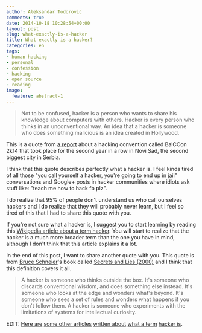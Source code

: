 ```yaml
---
author: Aleksandar Todorović
comments: true
date: 2014-10-18 10:28:54+00:00
layout: post
slug: what-exactly-is-a-hacker
title: What exactly is a hacker?
categories: en
tags:
- human hacking
- personal
- confession
- hacking
- open source
- reading
image:
  feature: abstract-1
---
```


> Not to be confused, hacker is a person who wants to share his knowledge about computers with others. Hacker is every person who thinks in an unconventional way. An idea that a hacker is someone who does something malicious is an idea created in Hollywood.

This is a quote from [a report](https://www.youtube.com/watch?v=yD_MRddq0qg) about a hacking convention called BalCCon 2k14 that took place for the second year in a row in Novi Sad, the second biggest city in Serbia.

I think that this quote describes perfectly what a hacker is. I feel kinda tired of all those "you call yourself a hacker, you're going to end up in jail" conversations and Google+ posts in hacker communities where idiots ask stuff like: "teach me how to hack fb plz".

I do realize that 95% of people don't understand us who call ourselves hackers and I do realize that they will probably never learn, but I feel so tired of this that I had to share this quote with you.

If you're not sure what a hacker is, I suggest you to start learning by reading this [Wikipedia article about a term hacker](https://en.wikipedia.org/wiki/Hacker_%28term%29). You will start to realize that the hacker is a much more broader term than the one you have in mind, although I don't think that this article explains it a lot.

In the end of this post, I want to share another quote with you. This quote is from [Bruce Schneier](https://www.schneier.com/)'s book called [Secrets and Lies (2000)](https://www.schneier.com/book-sandl.html) and I think that this definition covers it all.

> A hacker is someone who thinks outside the box. It's someone who discards conventional wisdom, and does something else instead. It's someone who looks at the edge and wonders what's beyond. It's someone who sees a set of rules and wonders what happens if you don't follow them. A hacker is someone who experiments with the limitations of systems for intellectual curiosity.

EDIT:
[Here are](http://www.cs.berkeley.edu/~bh/hacker.html) [some other articles](http://compnetworking.about.com/od/networksecurityprivacy/f/what-is-hacking.htm) [written about](http://www.zdnet.com/blog/security/what-is-a-hacker/9468) [what a term](http://searchsecurity.techtarget.com/definition/hacker) [hacker is](https://www.schneier.com/blog/archives/2006/09/what_is_a_hacke.html).
